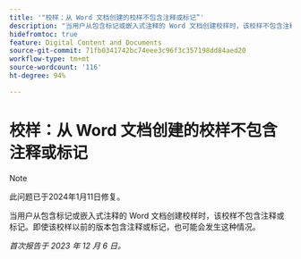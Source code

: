```yaml
---
title: '"校样：从 Word 文档创建的校样不包含注释或标记”'
description: "当用户从包含标记或嵌入式注释的 Word 文档创建校样时，该校样不包含注释或标记。即使该校样以前的版本包含注释或标记，也可能会发生这种情况。"
hidefromtoc: true
feature: Digital Content and Documents
source-git-commit: 71fb0341742bc74eee3c96f3c357198dd84aed20
workflow-type: tm+mt
source-wordcount: '116'
ht-degree: 94%

---
```



# 校样：从 Word 文档创建的校样不包含注释或标记

>[!NOTE]
>
>此问题已于2024年1月11日修复。

<!--WF and EFP TOCs-->

当用户从包含标记或嵌入式注释的 Word 文档创建校样时，该校样不包含注释或标记。即使该校样以前的版本包含注释或标记，也可能会发生这种情况。

_首次报告于 2023 年 12 月 6 日。_
